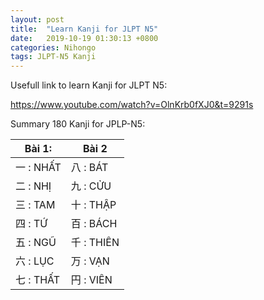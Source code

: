 ```yaml
---
layout: post
title:  "Learn Kanji for JLPT N5"
date:   2019-10-19 01:30:13 +0800
categories: Nihongo
tags: JLPT-N5 Kanji
---
```


Usefull link to learn Kanji for JLPT N5:

https://www.youtube.com/watch?v=OlnKrb0fXJ0&t=9291s

Summary 180 Kanji for JPLP-N5:

|Bài 1:     |Bài 2      |
|-----------|-----------|
|一 : NHẤT  | 八 : BÁT   |
|二 : NHỊ   | 九 : CỬU   |
|三 : TAM   | 十 : THẬP  |
|四 : TỨ    | 百 : BÁCH  |
|五 : NGŨ   | 千 : THIÊN |
|六 : LỤC   | 万 : VẠN   |
|七 : THẤT  | 円 : VIÊN  |
